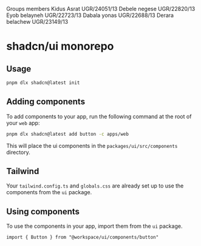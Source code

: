   Groups members 
Kidus Asrat        UGR/24051/13
Debele negese      UGR/22820/13
Eyob belayneh      UGR/22723/13
Dabala yonas       UGR/22688/13
Derara belachew    UGR/23149/13






# shadcn/ui monorepo
## Usage

```bash
pnpm dlx shadcn@latest init
```

## Adding components

To add components to your app, run the following command at the root of your `web` app:

```bash
pnpm dlx shadcn@latest add button -c apps/web
```

This will place the ui components in the `packages/ui/src/components` directory.

## Tailwind

Your `tailwind.config.ts` and `globals.css` are already set up to use the components from the `ui` package.

## Using components

To use the components in your app, import them from the `ui` package.

```tsx
import { Button } from "@workspace/ui/components/button"
```
